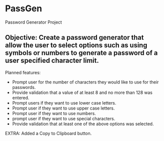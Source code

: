 # PassGen
Password Generator Project

## Objective: Create a password generator that allow the user to select options such as using symbols or numbers to generate a password of a user specified character limit. 

Planned features:
- Prompt user for the number of characters they would like to use for their passwords.
- Provide validation that a value of at least 8 and no more than 128 was entered. 
- Prompt users if they want to use lower case letters.
- Prompt user if they want to use upper case letters.
- Prompt user if they want to use numbers.
- prompt user if they want to use special characters.
- Provide validation that at least one of the above options was selected.

EXTRA: Added a Copy to Clipboard button.

